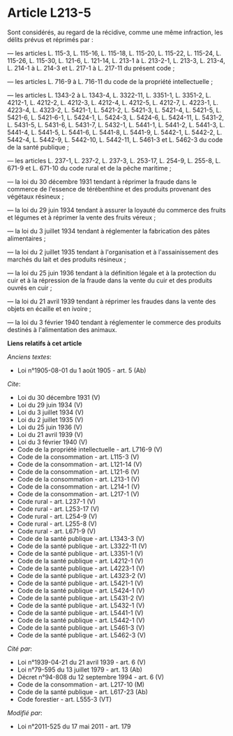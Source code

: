 # Article L213-5

Sont considérés, au regard de la récidive, comme une même infraction, les délits prévus et réprimés par : 

― les articles L. 115-3, L. 115-16, L. 115-18, L. 115-20, L. 115-22, L. 115-24, L. 115-26, L. 115-30, L. 121-6, L. 121-14, L.
213-1 à L. 213-2-1, L. 213-3, L. 213-4, L. 214-1 à L. 214-3 et L. 217-1 à L. 217-11 du présent code ; 

― les articles L. 716-9 à L. 716-11 du code de la propriété intellectuelle ; 

― les articles L. 1343-2 à L. 1343-4, L. 3322-11, L. 3351-1, L. 3351-2, 
L. 4212-1, L. 4212-2, L. 4212-3, L. 4212-4, L. 4212-5, L. 4212-7, 
L. 4223-1, L. 4223-4, L. 4323-2, 
L. 5421-1, L. 5421-2, L. 5421-3, L. 5421-4, L. 5421-5, L. 5421-6, L. 5421-6-1, 
L. 5424-1, L. 5424-3, L. 5424-6, L. 5424-11, L. 5431-2, L. 5431-5, L. 5431-6, L. 5431-7, L. 5432-1, L. 5441-1, L. 5441-2, L.
5441-3, L. 5441-4, L. 5441-5, L. 5441-6, L. 5441-8, L. 5441-9, L. 5442-1, L. 5442-2, L. 5442-4, L. 5442-9, L. 5442-10, L.
5442-11, 
L. 5461-3 et L. 5462-3 du code de la santé publique ; 

― les articles L. 237-1, L. 237-2, L. 237-3, L. 253-17, 
L. 254-9, 
L. 255-8, 
L. 671-9 et L. 671-10 du code rural et de la pêche maritime ; 

― la loi du 30 décembre 1931 tendant à réprimer la fraude dans le commerce de l'essence de térébenthine et des produits
provenant des végétaux résineux ; 

― la loi du 29 juin 1934 tendant à assurer la loyauté du commerce des fruits et légumes et à réprimer la vente des fruits
véreux ; 

― la loi du 3 juillet 1934 tendant à réglementer la fabrication des pâtes alimentaires ; 

― la loi du 2 juillet 1935 tendant à l'organisation et à l'assainissement des marchés du lait et des produits résineux ; 

― la loi du 25 juin 1936 tendant à la définition légale et à la protection du cuir et à la répression de la fraude dans la
vente du cuir et des produits ouvrés en cuir ; 

― la loi du 21 avril 1939 tendant à réprimer les fraudes dans la vente des objets en écaille et en ivoire ; 

― la loi du 3 février 1940 tendant à réglementer le commerce des produits destinés à l'alimentation des animaux.

**Liens relatifs à cet article**

_Anciens textes_:

  - Loi n°1905-08-01 du 1 août 1905 - art. 5 (Ab)

_Cite_:

  - Loi du 30 décembre 1931 (V)
  - Loi du 29 juin 1934 (V)
  - Loi du 3 juillet 1934 (V)
  - Loi du 2 juillet 1935 (V)
  - Loi du 25 juin 1936 (V)
  - Loi du 21 avril 1939 (V)
  - Loi du 3 février 1940 (V)
  - Code de la propriété intellectuelle - art. L716-9 (V)
  - Code de la consommation - art. L115-3 (V)
  - Code de la consommation - art. L121-14 (V)
  - Code de la consommation - art. L121-6 (V)
  - Code de la consommation - art. L213-1 (V)
  - Code de la consommation - art. L214-1 (V)
  - Code de la consommation - art. L217-1 (V)
  - Code rural - art. L237-1 (V)
  - Code rural - art. L253-17 (V)
  - Code rural - art. L254-9 (V)
  - Code rural - art. L255-8 (V)
  - Code rural - art. L671-9 (V)
  - Code de la santé publique - art. L1343-3 (V)
  - Code de la santé publique - art. L3322-11 (V)
  - Code de la santé publique - art. L3351-1 (V)
  - Code de la santé publique - art. L4212-1 (V)
  - Code de la santé publique - art. L4223-1 (V)
  - Code de la santé publique - art. L4323-2 (V)
  - Code de la santé publique - art. L5421-1 (V)
  - Code de la santé publique - art. L5424-1 (V)
  - Code de la santé publique - art. L5431-2 (V)
  - Code de la santé publique - art. L5432-1 (V)
  - Code de la santé publique - art. L5441-1 (V)
  - Code de la santé publique - art. L5442-1 (V)
  - Code de la santé publique - art. L5461-3 (V)
  - Code de la santé publique - art. L5462-3 (V)

_Cité par_:

  - Loi n°1939-04-21 du 21 avril 1939 - art. 6 (V)
  - Loi n°79-595 du 13 juillet 1979 - art. 13 (Ab)
  - Décret n°94-808 du 12 septembre 1994 - art. 6 (V)
  - Code de la consommation - art. L217-10 (M)
  - Code de la santé publique - art. L617-23 (Ab)
  - Code forestier - art. L555-3 (VT)

_Modifié par_:

  - Loi n°2011-525 du 17 mai 2011 - art. 179
